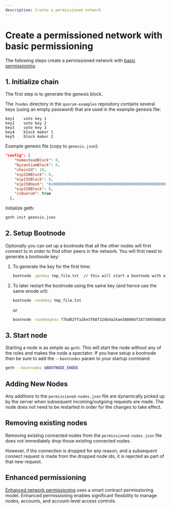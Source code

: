 ```yaml
---
description: Create a permissioned network
---
```


# Create a permissioned network with basic permissioning

The following steps create a permissioned network with [basic permissioning](../Concepts/PermissionsOverview.md#basic-network-permissioning).

## 1. Initialize chain

The first step is to generate the genesis block.

The `7nodes` directory in the `quorum-examples` repository contains several keys (using an empty password)
that are used in the example genesis file:

```text
key1    vote key 1
key2    vote key 2
key3    vote key 3
key4    block maker 1
key5    block maker 2
```

Example genesis file (copy to `genesis.json`):

``` json
"config": {
    "homesteadBlock": 0,
    "byzantiumBlock": 0,
    "chainId": 10,
    "eip150Block": 0,
    "eip155Block": 0,
    "eip150Hash": "0x0000000000000000000000000000000000000000000000000000000000000000",
    "eip158Block": 0,
    "isQuorum": true
  },
```

Initialize geth:

```bash
geth init genesis.json
```

## 2. Setup Bootnode

Optionally you can set up a bootnode that all the other nodes will first connect to in order to find
other peers in the network. You will first need to generate a bootnode key:

1. To generate the key for the first time:

    ```bash
    bootnode -genkey tmp_file.txt  // this will start a bootnode with an enode address and generate a key inside a “tmp_file.txt” file`
    ```

1. To later restart the bootnode using the same key (and hence use the same enode url):

    ```bash
    bootnode -nodekey tmp_file.txt
    ```

    or

    ```bash
    bootnode -nodekeyhex 77bd02ffa26e3fb8f324bda24ae588066f1873d95680104de5bc2db9e7b2e510 // Key from tmp_file.txt
    ```

## 3. Start node

Starting a node is as simple as `geth`. This will start the node without any of the roles and makes the
node a spectator. If you have setup a bootnode then be sure to add the `--bootnodes` param to your startup command:

```bash
geth --bootnodes $BOOTNODE_ENODE
```

## Adding New Nodes

Any additions to the `permissioned-nodes.json` file are dynamically picked up by the server when
subsequent incoming/outgoing requests are made. The node does not need to be restarted in order for the changes to take effect.

## Removing existing nodes

Removing existing connected nodes from the `permissioned-nodes.json` file does not immediately drop those
existing connected nodes.

However, if the connection is dropped for any reason, and a subsequent connect
request is made from the dropped node ids, it is rejected as part of that new request.

## Enhanced permissioning

[Enhanced network permissioning](../Concepts/PermissionsOverview.md#enhanced-network-permissioning)
uses a smart contract permissioning model. Enhanced permissioning enables significant flexibility to
manage nodes, accounts, and account-level access controls.
